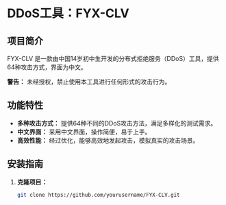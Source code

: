 # DDoS工具：FYX-CLV

## 项目简介

FYX-CLV 是一款由中国14岁初中生开发的分布式拒绝服务（DDoS）工具，提供64种攻击方式，界面为中文。

**警告：** 未经授权，禁止使用本工具进行任何形式的攻击行为。

## 功能特性

- **多种攻击方式：** 提供64种不同的DDoS攻击方法，满足多样化的测试需求。
- **中文界面：** 采用中文界面，操作简便，易于上手。
- **高效性能：** 经过优化，能够高效地发起攻击，模拟真实的攻击场景。

## 安装指南

1. **克隆项目：**

   ```bash
   git clone https://github.com/yourusername/FYX-CLV.git
